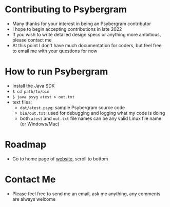# Contributing to Psybergram
* Many thanks for your interest in being an Psybergram contributor
* I hope to begin accepting contributions in late 2022
* If you wish to write detailed design specs or anything more ambitious, please contact me
* At this point I don't have much documentation for coders, but feel free to email me with your questions for now
# How to run Psybergram
* Install the Java SDK
* `$ cd path/to/bin`
* `$ java psyg atest > out.txt`
* text files:
  * `dat/atest.psyg`: sample Psybergram source code
  * `bin/out.txt`: used for debugging and logging what my code is doing
  * both `atest` and `out.txt` file names can be any valid Linux file name (or Windows/Mac)
# Roadmap
* Go to home page of [website](http://psybervue.com), scroll to bottom
# Contact Me
* Please feel free to send me an email, ask me anything, any comments are always welcome
